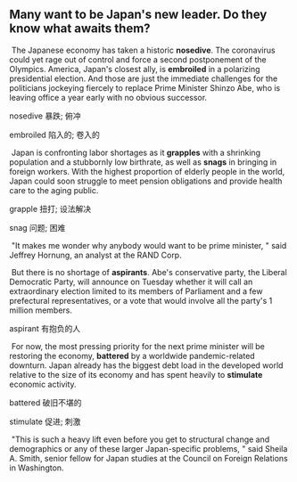 ## Many want to be Japan's new leader. Do they know what awaits them?

​		The Japanese economy has taken a historic **nosedive**. The coronavirus could yet rage out of control and force a second postponement of the Olympics. America, Japan's closest ally, is **embroiled** in a polarizing presidential election. And those are just the immediate challenges for the politicians jockeying fiercely to replace Prime Minister Shinzo Abe, who is leaving office a year early with no obvious successor.

nosedive  暴跌; 俯冲

embroiled  陷入的; 卷入的

​		Japan is confronting labor shortages as it **grapples** with a shrinking population and a stubbornly low birthrate, as well as **snags** in bringing in foreign workers. With the highest proportion of elderly people in the world, Japan could soon struggle to meet pension obligations and provide health care to the aging public.

grapple  扭打; 设法解决

snag  问题; 困难

​		"It makes me wonder why anybody would want to be prime minister, " said Jeffrey Hornung, an analyst at the RAND Corp.

​		But there is no shortage of **aspirants**. Abe's conservative party, the Liberal Democratic Party, will announce on Tuesday whether it will call an extraordinary election limited to its members of Parliament and a few prefectural representatives, or a vote that would involve all the party's 1 million members.

aspirant  有抱负的人

​		For now, the most pressing priority for the next prime minister will be restoring the economy, **battered** by a worldwide pandemic-related downturn. Japan already has the biggest debt load in the developed world relative to the size of its economy and has spent heavily to **stimulate** economic activity.

battered  破旧不堪的

stimulate  促进; 刺激

​		"This is such a heavy lift even before you get to structural change and demographics or any of these larger Japan-specific problems, " said Sheila A. Smith, senior fellow for Japan studies at the Council on Foreign Relations in Washington.